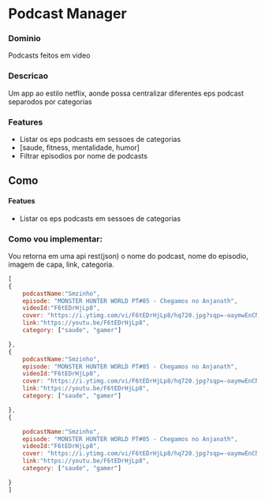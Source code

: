 # Podcast Manager

### Dominio

Podcasts feitos em video

### Descricao

Um app ao estilo netflix, aonde possa centralizar diferentes eps podcast separodos por categorias

### Features
- Listar os eps podcasts em sessoes de categorias
 - [saude, fitness, mentalidade, humor]
-  Filtrar episodios por nome de podcasts

## Como

#### Featues
- Listar os eps podcasts em sessoes de categorias

### Como vou implementar:
Vou retorna em uma api rest(json) o nome do podcast, nome do episodio, imagem de capa, link, categoria.

```js
[
{
    podcastName:"Smzinho",
    episode: "MONSTER HUNTER WORLD PT#05 - Chegamos no Anjanath",
    videoId:"F6tEDrHjLp8",
    cover: "https://i.ytimg.com/vi/F6tEDrHjLp8/hq720.jpg?sqp=-oaymwEnCNAFEJQDSFryq4qpAxkIARUAAIhCGAHYAQHiAQoIGBACGAY4AUAB&rs=AOn4CLBhhgtE5GG6obCdXSVF_2plmJIRXA",
    link:"https://youtu.be/F6tEDrHjLp8",
    category: ["saude", "gamer"]

},
{
    podcastName:"Smzinho",
    episode: "MONSTER HUNTER WORLD PT#05 - Chegamos no Anjanath",
    videoId:"F6tEDrHjLp8",
    cover: "https://i.ytimg.com/vi/F6tEDrHjLp8/hq720.jpg?sqp=-oaymwEnCNAFEJQDSFryq4qpAxkIARUAAIhCGAHYAQHiAQoIGBACGAY4AUAB&rs=AOn4CLBhhgtE5GG6obCdXSVF_2plmJIRXA",
    link:"https://youtu.be/F6tEDrHjLp8",
    category: ["saude", "gamer"]

},
{

    podcastName:"Smzinho",
    episode: "MONSTER HUNTER WORLD PT#05 - Chegamos no Anjanath",
    videoId:"F6tEDrHjLp8",
    cover: "https://i.ytimg.com/vi/F6tEDrHjLp8/hq720.jpg?sqp=-oaymwEnCNAFEJQDSFryq4qpAxkIARUAAIhCGAHYAQHiAQoIGBACGAY4AUAB&rs=AOn4CLBhhgtE5GG6obCdXSVF_2plmJIRXA",
    link:"https://youtu.be/F6tEDrHjLp8",
    category: ["saude", "gamer"]

}
]
```

